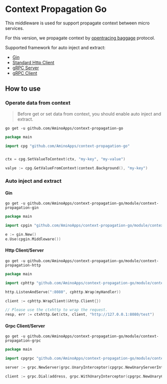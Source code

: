 # Context Propagation Go

This middleware is used for support propagate context between micro services.

For this version, we propagate context by [opentracing baggage](https://github.com/opentracing/specification/blob/master/specification.md) protocol.

Supported framework for auto inject and extract:

* [Gin](module/context-propagation-gin)
* [Standard Http Client](module/context-propagation-http)
* [gRPC Server](module/context-propagation-grpc)
* [gRPC Client](module/context-propagation-grpc)


## How to use

### Operate data from context

> Before get or set data from context, you should enable auto inject and extract.

```shell
go get -u github.com/AminoApps/context-propagation-go
```

```go
package main

import cpg "github.com/AminoApps/context-propagation-go"


ctx = cpg.SetValueToContext(ctx, "my-key", "my-value")

valye := cpg.GetValueFromContext(context.Background(), "my-key")
```

### Auto inject and extract

#### Gin

```shell
go get -u github.com/AminoApps/context-propagation-go/module/context-propagation-gin
```

```go
package main 

import cpgin "github.com/AminoApps/context-propagation-go/module/context-propagation-gin"

e := gin.New()
e.Use(cpgin.Middleware())
```

#### Http Client/Server

```shell
go get -u github.com/AminoApps/context-propagation-go/module/context-propagation-http
```

```go
package main

import cphttp "github.com/AminoApps/context-propagation-go/module/context-propagation-http"

http.ListenAndServe(":8080", cphttp.Wrap(myHandler))

client := cphttp.WrapClient(&http.Client{})

// Please use the ctxhttp to wrap the request.
resp, err := ctxhttp.Get(ctx, client, "http://127.0.0.1:8080/test")
```

#### Grpc Client/Server

```shell
go get -u github.com/AminoApps/context-propagation-go/module/context-propagation-grpc
```

```go
package main

import cpgrpc "github.com/AminoApps/context-propagation-go/module/context-propagation-grpc"

server := grpc.NewServer(grpc.UnaryInterceptor(cpgrpc.NewUnaryServerInterceptor()))

client := grpc.Dial(address, grpc.WithUnaryInterceptor(cpgrpc.NewUnaryClientInterceptor()))
```